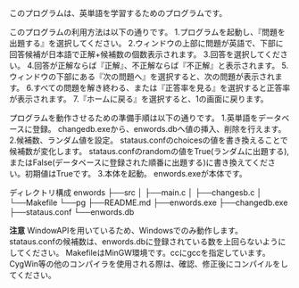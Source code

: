 このプログラムは、英単語を学習するためのプログラムです。

このプログラムの利用方法は以下の通りです。
1.プログラムを起動し、『問題を出題する』を選択してください。
2.ウィンドウの上部に問題が英語で、下部に回答候補が日本語で正解+候補数の個数表示されます。
3.回答を選択してください。
4.回答が正解ならば『正解』、不正解ならば『不正解』と表示されます。
5.ウィンドウの下部にある『次の問題へ』を選択すると、次の問題が表示されます。
6.すべての問題を解き終わる、または『正答率を見る』を選択すると正答率が表示されます。
7.『ホームに戻る』を選択すると、1の画面に戻ります。

プログラムを動作させるための準備手順は以下の通りです。
1.英単語をデータベースに登録。
    changedb.exeから、enwords.dbへ値の挿入、削除を行えます。
2.候補数、ランダム値を設定。
    stataus.confのchoicesの値を書き換えることで候補数が変化します。
    stataus.confのrandomの値をTrue(ランダムに出題する),またはFalse(データベースに登録された順番に出題する)に書き換えてください。初期値はTrueです。
3.本体を起動。
    enwords.exeが本体です。

ディレクトリ構成
enwords
    ├──src
    │    ├──main.c
    │    ├──changesb.c
    │    └──Makefile
    └──pg
        ├──README.md
        ├──enwords.exe
        ├──changedb.exe
        ├──stataus.conf
        └──enwords.db

**注意**
WindowAPIを用いているため、Windowsでのみ動作します。
stataus.confの候補数は、enwords.dbに登録されている数を上回らないようにしてください。
MakefileはMinGW環境です。ccにgccを指定しています。CygWin等の他のコンパイラを使用される際は、確認、修正後にコンパイルをしてください。